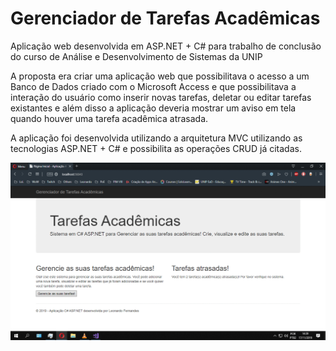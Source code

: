 # Gerenciador de Tarefas Acadêmicas
Aplicação web desenvolvida em ASP.NET + C# para trabalho de conclusão do curso de Análise e Desenvolvimento de Sistemas da UNIP

A proposta era criar uma aplicação web que possibilitava o acesso a um Banco de Dados criado com o Microsoft Access e que possibilitava a interação do usuário como inserir novas tarefas, deletar ou editar tarefas existantes e além disso a aplicação deveria mostrar um aviso em tela quando houver uma tarefa acadêmica atrasada.

A aplicação foi desenvolvida utilizando a arquitetura MVC utilizando as tecnologias ASP.NET + C# e possibilita as operações CRUD já citadas.

![](presentation_gif.gif)
